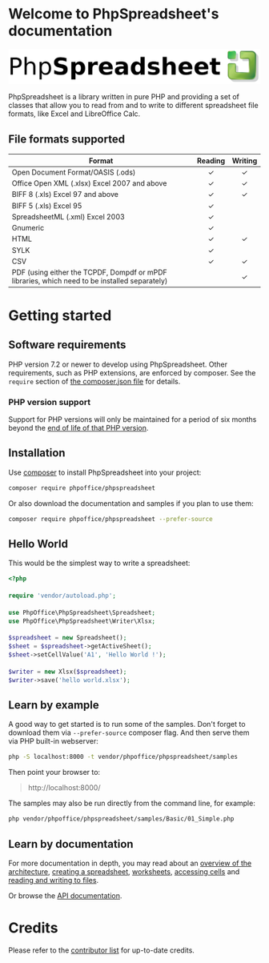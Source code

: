 # Welcome to PhpSpreadsheet's documentation

![Logo](./assets/logo.svg)

PhpSpreadsheet is a library written in pure PHP and providing a set of
classes that allow you to read from and to write to different
spreadsheet file formats, like Excel and LibreOffice Calc.

## File formats supported

|Format                                      |Reading|Writing|
|--------------------------------------------|:-----:|:-----:|
|Open Document Format/OASIS (.ods)           |   ✓   |   ✓   |
|Office Open XML (.xlsx) Excel 2007 and above|   ✓   |   ✓   |
|BIFF 8 (.xls) Excel 97 and above            |   ✓   |   ✓   |
|BIFF 5 (.xls) Excel 95                      |   ✓   |       |
|SpreadsheetML (.xml) Excel 2003             |   ✓   |       |
|Gnumeric                                    |   ✓   |       |
|HTML                                        |   ✓   |   ✓   |
|SYLK                                        |   ✓   |       |
|CSV                                         |   ✓   |   ✓   |
|PDF (using either the TCPDF, Dompdf or mPDF libraries, which need to be installed separately)|       |   ✓   |

# Getting started

## Software requirements

PHP version 7.2 or newer to develop using PhpSpreadsheet. Other requirements, such as PHP extensions, are enforced by
composer. See the `require` section of [the composer.json file](https://github.com/PHPOffice/PhpSpreadsheet/blob/master/composer.json)
for details.

### PHP version support

Support for PHP versions will only be maintained for a period of six months beyond the
[end of life of that PHP version](https://www.php.net/eol.php).

## Installation

Use [composer](https://getcomposer.org) to install PhpSpreadsheet into your project:

```sh
composer require phpoffice/phpspreadsheet
```

Or also download the documentation and samples if you plan to use them:

```sh
composer require phpoffice/phpspreadsheet --prefer-source
```


## Hello World

This would be the simplest way to write a spreadsheet:

```php
<?php

require 'vendor/autoload.php';

use PhpOffice\PhpSpreadsheet\Spreadsheet;
use PhpOffice\PhpSpreadsheet\Writer\Xlsx;

$spreadsheet = new Spreadsheet();
$sheet = $spreadsheet->getActiveSheet();
$sheet->setCellValue('A1', 'Hello World !');

$writer = new Xlsx($spreadsheet);
$writer->save('hello world.xlsx');
```

## Learn by example

A good way to get started is to run some of the samples. Don't forget to download them via `--prefer-source` composer
flag. And then serve them via PHP built-in webserver:

```sh
php -S localhost:8000 -t vendor/phpoffice/phpspreadsheet/samples
```

Then point your browser to:

> http://localhost:8000/

The samples may also be run directly from the command line, for example:

```sh
php vendor/phpoffice/phpspreadsheet/samples/Basic/01_Simple.php
```

## Learn by documentation

For more documentation in depth, you may read about an [overview of the
architecture](./topics/architecture.md),
[creating a spreadsheet](./topics/creating-spreadsheet.md),
[worksheets](./topics/worksheets.md),
[accessing cells](./topics/accessing-cells.md) and
[reading and writing to files](./topics/reading-and-writing-to-file.md).

Or browse the [API documentation](https://phpoffice.github.io/PhpSpreadsheet).

# Credits

Please refer to the [contributor
list](https://github.com/PHPOffice/PhpSpreadsheet/graphs/contributors)
for up-to-date credits.
